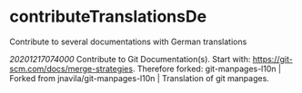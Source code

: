 # contributeTranslationsDe
Contribute to several documentations with German translations

_20201217074000_ Contribute to Git Documentation(s). Start with: https://git-scm.com/docs/merge-strategies.
Therefore forked: git-manpages-l10n | Forked from jnavila/git-manpages-l10n | Translation of git manpages.
